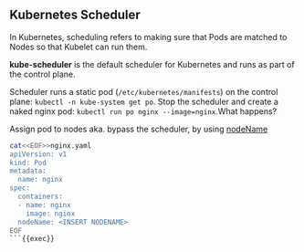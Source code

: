 
## Kubernetes Scheduler


In Kubernetes, scheduling refers to making sure that Pods are matched to Nodes so that Kubelet can run them.

**kube-scheduler** is the default scheduler for Kubernetes and runs as part of the control plane.

Scheduler runs a static pod (`/etc/kubernetes/manifests`) on the control plane: `kubectl -n kube-system get po`. Stop the scheduler and create a naked nginx pod: `kubectl run po nginx --image=nginx`.What happens?

Assign pod to nodes aka. bypass the scheduler, by using [nodeName](https://kubernetes.io/docs/concepts/scheduling-eviction/assign-pod-node/#nodename)

```bash
cat<<EOF>>nginx.yaml
apiVersion: v1
kind: Pod
metadata:
  name: nginx
spec:
  containers:
  - name: nginx
    image: nginx
  nodeName: <INSERT NODENAME>
EOF
```{{exec}}

